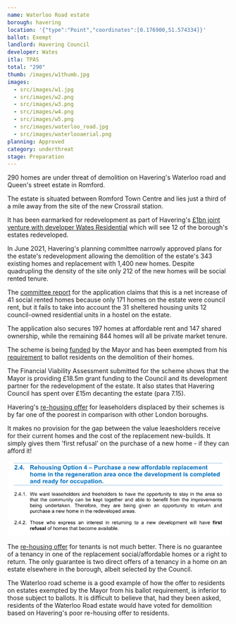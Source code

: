 ```yaml
---
name: Waterloo Road estate
borough: havering
location: '{"type":"Point","coordinates":[0.176900,51.574334]}'
ballot: Exempt
landlord: Havering Council
developer: Wates
itla: TPAS
total: "290"
thumb: /images/w1thumb.jpg
images:
  - src/images/w1.jpg
  - src/images/w2.png
  - src/images/w3.png
  - src/images/w4.png
  - src/images/w5.png
  - src/images/waterloo_road.jpg
  - src/images/waterlooaerial.png
planning: Approved
category: underthreat
stage: Preparation
---
```

290 homes are under threat of demolition on Havering's Waterloo road and Queen's street estate in Romford.

The estate is situated between Romford Town Centre and lies just a third of a mile away from the site of the new Crossrail station.

It has been earmarked for redevelopment as part of Havering's [£1bn joint venture with developer Wates Residential](https://www.wates.co.uk/articles/case-study/borough-of-havering-housing-redevelopment/) which will see 12 of the borough's estates redeveloped.

In June 2021, Havering's planning committee narrowly approved plans for the estate's redevelopment allowing the demolition of the estate's 343 existing homes and replacement with 1,400 new homes. Despite quadrupling the density of the site only 212 of the new homes will be social rented tenure.

The [committee report](https://democracy.havering.gov.uk/documents/s52710/SPC%20-%20Final%20-%20Waterloo%20Committee%20Report%20-%20John%20K.pdf) for the application claims that this is a net increase of 41 social rented homes because only 171 homes on the estate were council rent, but it fails to take into account the 31 sheltered housing units 12 council-owned residential units in a hostel on the estate.

The application also secures 197 homes at affordable rent and 147 shared ownership, while the remaining 844 homes will all be private market tenure.

The scheme is being [funded](https://www.london.gov.uk/programmes-strategies/housing-and-land/homes-londoners/estate-regeneration/estate-regeneration-data) by the Mayor and has been exempted from his [requirement](/approved/ballotexemptions) to ballot residents on the demolition of their homes.

The Financial Viability Assessment submitted for the scheme shows that the Mayor is providing £18.5m grant funding to the Council and its development partner for the redevelopment of the estate. It also states that Havering Council has spent over £15m decanting the estate (para 7.15).

Havering's [re-housing offer](https://www.havering.gov.uk/download/downloads/id/1877/information_for_property_owners.pdf) for leaseholders displaced by their schemes is by far one of the poorest in comparison with other London boroughs.

It makes no provision for the gap between the value leaesholders receive for their current homes and the cost of the replacement new-builds. It simply gives them 'first refusal' on the purchase of a new home - if they can afford it!

<img src="/images/firstrefusal.png" class="img-fluid rounded img-thumbnail">

The [re-housing offer](https://www.havering.gov.uk/download/downloads/id/1851/local_lettings_plan.pdf) for tenants is not much better. There is no guarantee of a tenancy in one of the replacement social/affordable homes or a right to return. The only guarantee is two direct offers of a tenancy in a home on an estate elsewhere in the borough, albeit selected by the Council.

The Waterloo road scheme is a good example of how the offer to residents on estates exempted by the Mayor from his ballot requirement, is inferior to those subject to ballots. It is difficult to believe that, had they been asked, residents of the Waterloo Road estate would have voted for demolition based on Havering's poor re-housing offer to residents. 
